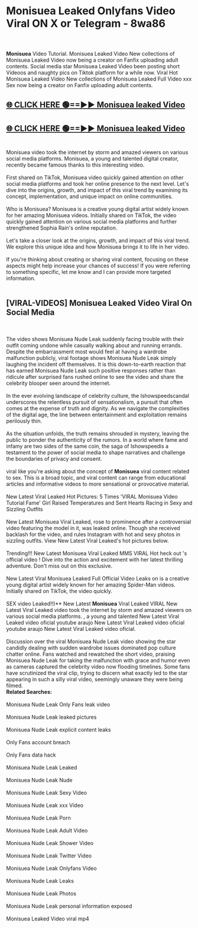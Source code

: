 <h1> Monisuea Leaked Onlyfans Video Viral ON X or Telegram - 8wa86 </h1>

# 
<br>
<strong>Monisuea</strong> Video Tutorial. Monisuea Leaked Video New collections of  Monisuea Leaked Video now being a creator on Fanfix uploading adult contents. Social media star Monisuea Leaked Video been posting short Videoos and naughty pics on Tiktok platform for a while now. Viral Hot Monisuea Leaked Video New collections of Monisuea Leaked Full Video xxx Sex now being a creator on Fanfix uploading adult contents.
<br>

## [🌐 CLICK HERE 🟢==►► Monisuea leaked Video ](https://onlyclips.site?title=Monisuea&ref=git)


## [🌐 CLICK HERE 🟢==►► Monisuea leaked Video ](https://onlyclips.site?title=Monisuea&ref=git)

<br>
Monisuea video took the internet by storm and amazed viewers on various social media platforms. Monisuea, a young and talented digital creator, recently became famous thanks to this interesting video.
<br><br>
First shared on TikTok, Monisuea video quickly gained attention on other social media platforms and took her online presence to the next level. Let's dive into the origins, growth, and impact of this viral trend by examining its concept, implementation, and unique impact on online communities.
<br><br>
Who is Monisuea? Monisuea is a creative young digital artist widely known for her amazing Monisuea videos. Initially shared on TikTok, the video quickly gained attention on various social media platforms and further strengthened Sophia Rain's online reputation.
<br><br>
Let's take a closer look at the origins, growth, and impact of this viral trend. We explore this unique idea and how Monisuea brings it to life in her video.
<br><br>
If you're thinking about creating or sharing viral content, focusing on these aspects might help increase your chances of success! If you were referring to something specific, let me know and I can provide more targeted information.
<br><br>
<h2>[VIRAL-VIDEOS] Monisuea Leaked Video Viral On Social Media</h2>
<br><br>
The video shows Monisuea Nude Leak suddenly facing trouble with their outfit coming undone while casually walking about and running errands. Despite the embarrassment most would feel at having a wardrobe malfunction publicly, viral footage shows Monisuea Nude Leak simply laughing the incident off themselves. It is this down-to-earth reaction that has earned Monisuea Nude Leak such positive responses rather than ridicule after surprised fans rushed online to see the video and share the celebrity blooper seen around the internet.
<br><br>
In the ever evolving landscape of celebrity culture, the Ishowspeedscandal underscores the relentless pursuit of sensationalism, a pursuit that often comes at the expense of truth and dignity. As we navigate the complexities of the digital age, the line between entertainment and exploitation remains perilously thin.
<br><br>
As the situation unfolds, the truth remains shrouded in mystery, leaving the public to ponder the authenticity of the rumors. In a world where fame and infamy are two sides of the same coin, the saga of Ishowspeedis a testament to the power of social media to shape narratives and challenge the boundaries of privacy and consent.
<br><br>
viral like you're asking about the concept of <strong>Monisuea</strong> viral content related to sex. This is a broad topic, and viral content can range from educational articles and informative videos to more sensational or provocative material.
<br><br>
New Latest Viral Leaked Hot Pictures: 5 Times 'VIRAL Monisuea Video Tutorial Fame' Girl Raised Temperatures and Sent Hearts Racing in Sexy and Sizzling Outfits
<br><br>
New Latest Monisuea Viral Leaked, rose to prominence after a controversial video featuring the model in it, was leaked online. Though she received backlash for the video, and rules Instagram with hot and sexy photos in sizzling outfits. View New Latest Viral Leaked's hot pictures below.
<br><br>
Trending!!! New Latest Monisuea Viral Leaked MMS VIRAL Hot heck out 's official video ! Dive into the action and excitement with her latest thrilling adventure. Don't miss out on this exclusive.
<br><br>
New Latest Viral Monisuea Leaked Full Official Video Leaks on  is a creative young digital artist widely known for her amazing Spider-Man videos. Initially shared on TikTok, the video quickly.
<br><br>
SEX video Leaked!!)** New Latest <strong>Monisuea</strong> Viral Leaked VIRAL New Latest Viral Leaked video took the internet by storm and amazed viewers on various social media platforms. , a young and talented New Latest Viral Leaked video oficial youtube araujo New Latest Viral Leaked video oficial youtube araujo New Latest Viral Leaked video oficial.
<br><br>
Discussion over the viral Monisuea Nude Leak video showing the star candidly dealing with sudden wardrobe issues dominated pop culture chatter online. Fans watched and rewatched the short video, praising Monisuea Nude Leak for taking the malfunction with grace and humor even as cameras captured the celebrity video now flooding timelines. Some fans have scrutinized the viral clip, trying to discern what exactly led to the star appearing in such a silly viral video, seemingly unaware they were being filmed.
<br>
<strong>Related Searches:</strong>
<br><br>
Monisuea Nude Leak Only Fans leak video
<br><br>
Monisuea Nude Leak leaked pictures
<br><br>
Monisuea Nude Leak explicit content leaks
<br><br>
Only Fans account breach
<br><br>
Only Fans data hack
<br><br>
Monisuea Nude Leak Leaked
<br><br>
Monisuea Nude Leak Nude
<br><br>
Monisuea Nude Leak Sexy Video
<br><br>
Monisuea Nude Leak xxx Video
<br><br>
Monisuea Nude Leak Porn
<br><br>
Monisuea Nude Leak Adult Video
<br><br>
Monisuea Nude Leak Shower Video
<br><br>
Monisuea Nude Leak Twitter Video
<br><br>
Monisuea Nude Leak Onlyfans Video
<br><br>
Monisuea Nude Leak Leaks
<br><br>
Monisuea Nude Leak Photos
<br><br>
Monisuea Nude Leak personal information exposed
<br><br>
Monisuea Leaked Video viral mp4